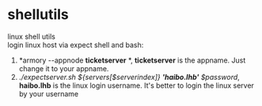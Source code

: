 shellutils
==========

linux shell utils  
  login linux host via expect shell and bash:  
  1.  *armory --appnode **ticketserver** *, **ticketserver** is the appname. Just change it to your appname.
  2.  *./expectserver.sh ${servers[$serverindex]} **'haibo.lhb'** $password*, **haibo.lhb** is the linux login username. It's better to login the linux server by your username 
